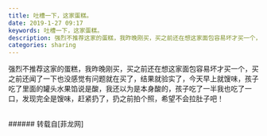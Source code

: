 ```yaml
---
title: 吐槽一下，这家蛋糕。
date: 2019-1-27 09:17
keywords: 吐槽一下，这家蛋糕。
description: 强烈不推荐这家的蛋糕，我昨晚刚买，买之前还在想这家面包容易坏才买一个，买之前还闻了一下也没感觉有问题就在买了，结果就验实了，今天早上就馊味，孩子吃了里面的罐头水果馅说是酸，我还以为是本身酸的，孩子吃了一半我也吃了一口，发现完全是馊味，赶紧扔了，扔之前拍个照，希望不会拉肚子吧！
categories: sharing
---
```

<td class="t_f" id="postmessage_2815205">

强烈不推荐这家的蛋糕，我昨晚刚买，买之前还在想这家面包容易坏才买一个，买之前还闻了一下也没感觉有问题就在买了，结果就验实了，今天早上就馊味，孩子吃了里面的罐头水果馅说是酸，我还以为是本身酸的，孩子吃了一半我也吃了一口，发现完全是馊味，赶紧扔了，扔之前拍个照，希望不会拉肚子吧！<br/>
<img alt="" border="0" class="zoom" data-cf-modified-29d62cbc8394a0edf66aa9ab-="" file="http://www.flw.ph/data/appbyme/upload/image/201901/27/2bf2KeeOzhxz.jpg" id="aimg_mnHzh" lazyloadthumb="1" onclick="" onmouseover="" src="http://www.flw.ph/data/appbyme/upload/image/201901/27/2bf2KeeOzhxz.jpg"/><br/>
<br/>
</td>
###### 转载自[菲龙网]
